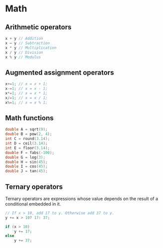 # Math

## Arithmetic operators

```c
x + y // Addition
x – y // Subtraction
x * y // Multiplication
x / y // Division
x % y // Modulus
```

## Augmented assignment operators

```c
x+=1; // x = x + 1;
x-=1; // x = x - 1;
x*=1; // x = x * 1;
x/=1; // x = x / 1;
x%=1; // x = x % 1;
```

## Math functions

```c
double A = sqrt(9);
double B = pow(2, 4);
int C = round(3.14);
int D = ceil(3.14);
int E = floor(3.14);
double F = fabs(-100);
double G = log(3);
double H = sin(45);
double I = cos(45);
double J = tan(45);
```

## Ternary operators

Ternary operators are expressions whose value depends on the result of a
conditional embedded in it.
```c
// If x > 10, add 17 to y. Otherwise add 37 to y.
y += x > 10? 17: 37;

if (x > 10)
    y += 17;
else
    y += 37;
```
